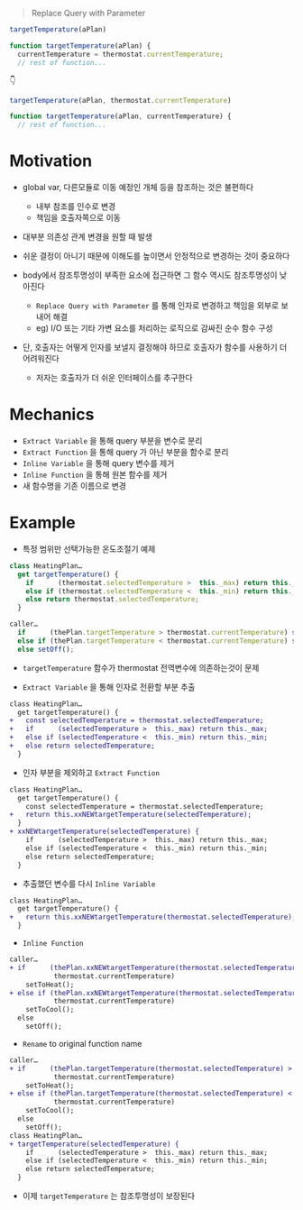 > Replace Query with Parameter

```js
targetTemperature(aPlan)

function targetTemperature(aPlan) {
  currentTemperature = thermostat.currentTemperature;
  // rest of function...
```

👇

```js
targetTemperature(aPlan, thermostat.currentTemperature)

function targetTemperature(aPlan, currentTemperature) {
  // rest of function...
```

# Motivation

- global var, 다른모듈로 이동 예정인 개체 등을 참조하는 것은 불편하다
  - 내부 참조를 인수로 변경
  - 책임을 호출자쪽으로 이동
- 대부분 의존성 관계 변경을 원할 때 발생
- 쉬운 결정이 아니기 때문에 이해도를 높이면서 안정적으로 변경하는 것이 중요하다
- body에서 참조투명성이 부족한 요소에 접근하면 그 함수 역시도 참조투명성이 낮아진다

  - `Replace Query with Parameter` 를 통해 인자로 변경하고 책임을 외부로 보내어 해결
  - eg) I/O 또는 기타 가변 요소를 처리하는 로직으로 감싸진 순수 함수 구성

- 단, 호출자는 어떻게 인자를 보낼지 결정해야 하므로 호출자가 함수를 사용하기 더 어려워진다
  - 저자는 호출자가 더 쉬운 인터페이스를 추구한다

# Mechanics

- `Extract Variable` 을 통해 query 부분을 변수로 분리
- `Extract Function` 을 통해 query 가 아닌 부분을 함수로 분리
- `Inline Variable` 을 통해 query 변수를 제거
- `Inline Function` 을 통해 원본 함수를 제거
- 새 함수명을 기존 이름으로 변경

# Example

- 특정 범위만 선택가능한 온도조절기 예제

```js
class HeatingPlan…
  get targetTemperature() {
    if      (thermostat.selectedTemperature >  this._max) return this._max;
    else if (thermostat.selectedTemperature <  this._min) return this._min;
    else return thermostat.selectedTemperature;
  }

caller…
  if      (thePlan.targetTemperature > thermostat.currentTemperature) setToHeat();
  else if (thePlan.targetTemperature < thermostat.currentTemperature) setToCool();
  else setOff();
```

- `targetTemperature` 함수가 thermostat 전역변수에 의존하는것이 문제

- `Extract Variable` 을 통해 인자로 전환할 부분 추출

```diff
class HeatingPlan…
  get targetTemperature() {
+   const selectedTemperature = thermostat.selectedTemperature;
+   if      (selectedTemperature >  this._max) return this._max;
+   else if (selectedTemperature <  this._min) return this._min;
+   else return selectedTemperature;
  }
```

- 인자 부분을 제외하고 `Extract Function`

```diff
class HeatingPlan…
  get targetTemperature() {
    const selectedTemperature = thermostat.selectedTemperature;
+   return this.xxNEWtargetTemperature(selectedTemperature);
  }
+ xxNEWtargetTemperature(selectedTemperature) {
    if      (selectedTemperature >  this._max) return this._max;
    else if (selectedTemperature <  this._min) return this._min;
    else return selectedTemperature;
  }
```

- 추출했던 변수를 다시 `Inline Variable`

```diff
class HeatingPlan…
  get targetTemperature() {
+   return this.xxNEWtargetTemperature(thermostat.selectedTemperature);
  }
```

- `Inline Function`

```diff
caller…
+ if      (thePlan.xxNEWtargetTemperature(thermostat.selectedTemperature) >
           thermostat.currentTemperature)
    setToHeat();
+ else if (thePlan.xxNEWtargetTemperature(thermostat.selectedTemperature) <
           thermostat.currentTemperature)
    setToCool();
  else
    setOff();
```

- `Rename` to original function name

```diff
caller…
+ if      (thePlan.targetTemperature(thermostat.selectedTemperature) >
           thermostat.currentTemperature)
    setToHeat();
+ else if (thePlan.targetTemperature(thermostat.selectedTemperature) <
           thermostat.currentTemperature)
    setToCool();
  else
    setOff();
class HeatingPlan…
+ targetTemperature(selectedTemperature) {
    if      (selectedTemperature >  this._max) return this._max;
    else if (selectedTemperature <  this._min) return this._min;
    else return selectedTemperature;
  }
```

- 이제 `targetTemperature` 는 참조투명성이 보장된다
